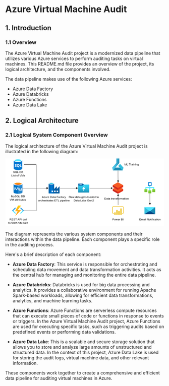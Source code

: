 # Azure Virtual Machine Audit
## 1. Introduction
### 1.1 Overview
The Azure Virtual Machine Audit project is a modernized data pipeline that utilizes various Azure services to perform auditing tasks on virtual machines. This README.md file provides an overview of the project, its logical architecture, and the components involved.

The data pipeline makes use of the following Azure services:
- Azure Data Factory
- Azure Databricks
- Azure Functions
- Azure Data Lake

## 2. Logical Architecture
### 2.1 Logical System Component Overview
The logical architecture of the Azure Virtual Machine Audit project is illustrated in the following diagram:

![Figure 2: Logical Architecture Overview](./images/workflow_diagram.png)

The diagram represents the various system components and their interactions within the data pipeline. Each component plays a specific role in the auditing process.

Here's a brief description of each component:

- **Azure Data Factory**: This service is responsible for orchestrating and scheduling data movement and data transformation activities. It acts as the central hub for managing and monitoring the entire data pipeline.

- **Azure Databricks**: Databricks is used for big data processing and analytics. It provides a collaborative environment for running Apache Spark-based workloads, allowing for efficient data transformations, analytics, and machine learning tasks.

- **Azure Functions**: Azure Functions are serverless compute resources that can execute small pieces of code or functions in response to events or triggers. In the Azure Virtual Machine Audit project, Azure Functions are used for executing specific tasks, such as triggering audits based on predefined events or performing data validations.

- **Azure Data Lake**: This is a scalable and secure storage solution that allows you to store and analyze large amounts of unstructured and structured data. In the context of this project, Azure Data Lake is used for storing the audit logs, virtual machine data, and other relevant information.

These components work together to create a comprehensive and efficient data pipeline for auditing virtual machines in Azure.
